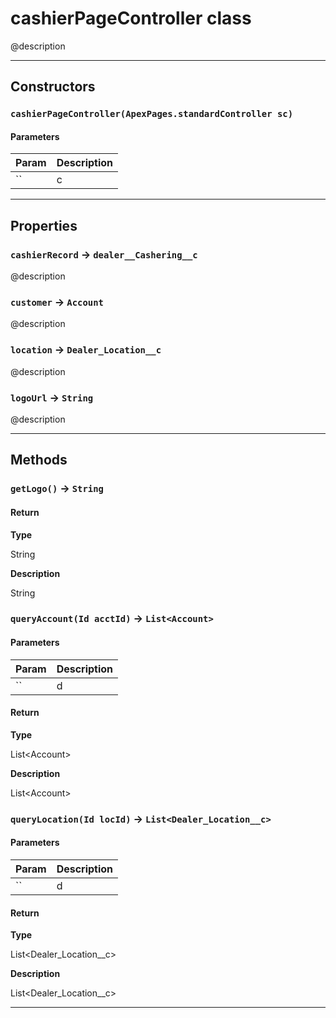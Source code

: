 # cashierPageController class

@description

---
## Constructors
### `cashierPageController(ApexPages.standardController sc)`
#### Parameters

| Param | Description |
| ----- | ----------- |
|`` | c |

---
## Properties

### `cashierRecord` → `dealer__Cashering__c`

@description

### `customer` → `Account`

@description

### `location` → `Dealer_Location__c`

@description

### `logoUrl` → `String`

@description

---
## Methods
### `getLogo()` → `String`
#### Return

**Type**

String

**Description**

String

### `queryAccount(Id acctId)` → `List<Account>`
#### Parameters

| Param | Description |
| ----- | ----------- |
|`` | d |

#### Return

**Type**

List&lt;Account&gt;

**Description**

List&lt;Account&gt;

### `queryLocation(Id locId)` → `List<Dealer_Location__c>`
#### Parameters

| Param | Description |
| ----- | ----------- |
|`` | d |

#### Return

**Type**

List&lt;Dealer_Location__c&gt;

**Description**

List&lt;Dealer_Location__c&gt;

---
